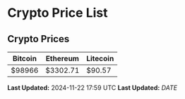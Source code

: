 # Crypto Price List

## Crypto Prices
| Bitcoin | Ethereum | Litecoin |
| ------- | -------- | -------- |
| $98966 | $3302.71 | $90.57 |
**Last Updated:** 2024-11-22 17:59 UTC
**Last Updated:** $DATE$
